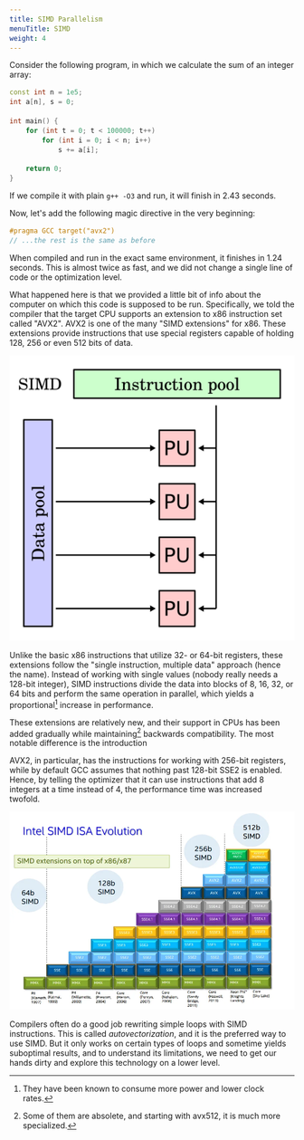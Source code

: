 ```yaml
---
title: SIMD Parallelism
menuTitle: SIMD
weight: 4
---
```


Consider the following program, in which we calculate the sum of an integer array:

```c++
const int n = 1e5;
int a[n], s = 0;

int main() {
    for (int t = 0; t < 100000; t++)
        for (int i = 0; i < n; i++)
            s += a[i];

    return 0;
}
```

If we compile it with plain `g++ -O3` and run, it will finish in 2.43 seconds.

Now, let's add the following magic directive in the very beginning:

```c++
#pragma GCC target("avx2")
// ...the rest is the same as before
```

When compiled and run in the exact same environment, it finishes in 1.24 seconds. This is almost twice as fast, and we did not change a single line of code or the optimization level.

What happened here is that we provided a little bit of info about the computer on which this code is supposed to be run. Specifically, we told the compiler that the target CPU supports an extension to x86 instruction set called "AVX2". AVX2 is one of the many "SIMD extensions" for x86. These extensions provide instructions that use special registers capable of holding 128, 256 or even 512 bits of data.

![](img/simd.png)

Unlike the basic x86 instructions that utilize 32- or 64-bit registers, these extensions follow the "single instruction, multiple data" approach (hence the name). Instead of working with single values (nobody really needs a 128-bit integer), SIMD instructions divide the data into blocks of 8, 16, 32, or 64 bits and perform the same operation in parallel, which yields a proportional[^power] increase in performance.

[^power]: They have been known to consume more power and lower clock rates.

These extensions are relatively new, and their support in CPUs has been added gradually while maintaining[^avx512] backwards compatibility. The most notable difference is the introduction

AVX2, in particular, has the instructions for working with 256-bit registers, while by default GCC assumes that nothing past 128-bit SSE2 is enabled. Hence, by telling the optimizer that it can use instructions that add 8 integers at a time instead of 4, the performance time was increased twofold.

[^avx512]: Some of them are absolete, and starting with avx512, it is much more specialized.

![](img/intel-extensions.webp)

Compilers often do a good job rewriting simple loops with SIMD instructions. This is called *autovectorization*, and it is the preferred way to use SIMD. But it only works on certain types of loops and sometime yields suboptimal results, and to understand its limitations, we need to get our hands dirty and explore this technology on a lower level.
